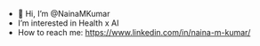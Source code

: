 - 👋 Hi, I’m @NainaMKumar
- I’m interested in Health x AI
- How to reach me: https://www.linkedin.com/in/naina-m-kumar/


